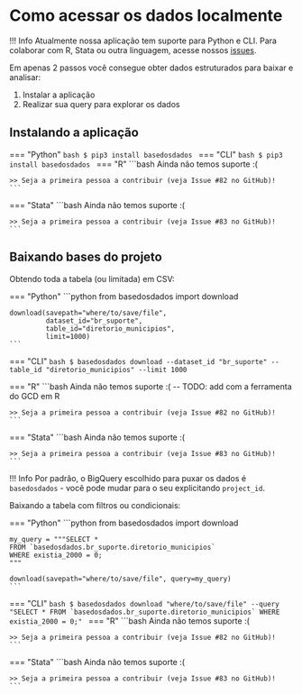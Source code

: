# Como acessar os dados localmente

!!! Info
    Atualmente nossa aplicação tem suporte para Python e CLI. 
    Para colaborar com R, Stata ou outra linguagem, acesse nossos [issues](https://github.com/basedosdados/bases/issues).

Em apenas 2 passos você consegue obter dados estruturados para baixar e
analisar:

1. Instalar a aplicação
2. Realizar sua query para explorar os dados

## Instalando a aplicação

=== "Python"
    ```bash
    $ pip3 install basedosdados
    ```
=== "CLI"
    ```bash
    $ pip3 install basedosdados
    ```
=== "R"
    ```bash
    Ainda não temos suporte :(
    
    >> Seja a primeira pessoa a contribuir (veja Issue #82 no GitHub)!
    ```
=== "Stata"
    ```bash
    Ainda não temos suporte :( 

    >> Seja a primeira pessoa a contribuir (veja Issue #83 no GitHub)!
    ```

## Baixando bases do projeto

Obtendo toda a tabela (ou limitada) em CSV:

=== "Python"
    ```python
    from basedosdados import download

    download(savepath="where/to/save/file",
             dataset_id="br_suporte", 
             table_id="diretorio_municipios",
             limit=1000)
    ```

=== "CLI"
    ```bash
    $ basedosdados download --dataset_id "br_suporte" --table_id "diretorio_municipios" --limit 1000
    ```

=== "R"
    ```bash
    Ainda não temos suporte :( -- TODO: add com a ferramenta do GCD em R
    
    >> Seja a primeira pessoa a contribuir (veja Issue #82 no GitHub)!
    ```
=== "Stata"
    ```bash
    Ainda não temos suporte :( 

    >> Seja a primeira pessoa a contribuir (veja Issue #83 no GitHub)!
    ```

!!! Info
    Por padrão, o BigQuery escolhido para puxar os dados é
    `basedosdados` - você pode mudar para o seu explicitando
    `project_id`.

Baixando a tabela com filtros ou condicionais:

=== "Python"
    ```python
    from basedosdados import download

    my_query = """SELECT *
    FROM `basedosdados.br_suporte.diretorio_municipios`
    WHERE existia_2000 = 0;
    """

    download(savepath="where/to/save/file", query=my_query)
    ```
    
=== "CLI"
    ```bash
    $ basedosdados download "where/to/save/file" --query "SELECT * FROM `basedosdados.br_suporte.diretorio_municipios` WHERE existia_2000 = 0;"
    ```
=== "R"
    ```bash
    Ainda não temos suporte :(
    
    >> Seja a primeira pessoa a contribuir (veja Issue #82 no GitHub)!
    ```
=== "Stata"
    ```bash
    Ainda não temos suporte :( 

    >> Seja a primeira pessoa a contribuir (veja Issue #83 no GitHub)!
    ```
